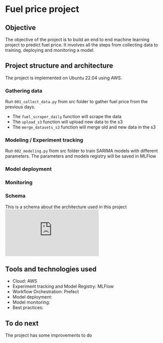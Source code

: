 # Fuel price project

## Objective
The objective of the project is to build an end to end machine learning project to predict fuel price. It involves all the steps from collecting data to training, deploying and monitoring a model. 

## Project structure and architecture
The project is implemented on Ubuntu 22.04 using AWS. 

### Gathering data
Run `001_collect_data.py` from src folder to gather fuel price from the previous days.
- The `fuel_scraper_daily` function will scrape the data
- The `upload_s3` function will upload new data to the s3
- The `merge_datasets_s3` function will merge old and new data in the s3

### Modeling / Experiment tracking
Run `002_modeling.py` from src folder to train SARIMA models with different parameters. The parameters and models registry will be saved in MLFlow

### Model deployment

### Monitoring

### Schema 
This is a schema about the architecture used in this project
![Schema](https://files.fm/thumb_show.php?i=mcz9bazws)

## Tools and technologies used
- Cloud: AWS
- Experiment tracking and Model Registry: MLFlow
- Workflow Orchestration: Prefect
- Model deployment:
- Model monitoring: 
- Best practices: 

## To do next
The project has some improvements to do 
